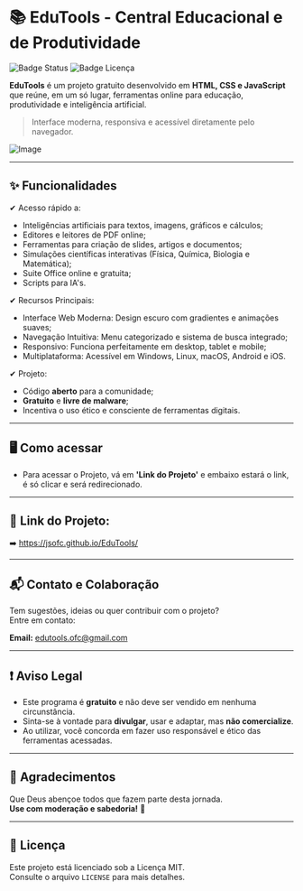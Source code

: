 # 📚 EduTools - Central Educacional e de Produtividade

![Badge Status](https://img.shields.io/badge/status-em%20desenvolvimento-blue)
![Badge Licença](https://img.shields.io/badge/licen%C3%A7a-MIT-green)

**EduTools** é um projeto gratuito desenvolvido em **HTML, CSS e JavaScript** que reúne, em um só lugar, ferramentas online para educação, produtividade e inteligência artificial.

> Interface moderna, responsiva e acessível diretamente pelo navegador.

![Image](https://github.com/user-attachments/assets/5111cb69-f5fa-4ecd-9255-a7652fa1073f)

---

## ✨ Funcionalidades

✔ Acesso rápido a:
- Inteligências artificiais para textos, imagens, gráficos e cálculos;
- Editores e leitores de PDF online;
- Ferramentas para criação de slides, artigos e documentos;
- Simulações científicas interativas (Física, Química, Biologia e Matemática);
- Suite Office online e gratuita;
- Scripts para IA's.

✔ Recursos Principais:
- Interface Web Moderna: Design escuro com gradientes e animações suaves;
- Navegação Intuitiva: Menu categorizado e sistema de busca integrado;
- Responsivo: Funciona perfeitamente em desktop, tablet e mobile;
- Multiplataforma: Acessível em Windows, Linux, macOS, Android e iOS.

✔ Projeto:
- Código **aberto** para a comunidade;
- **Gratuito** e **livre de malware**;
- Incentiva o uso ético e consciente de ferramentas digitais.

---

## 🖥️ Como acessar

- Para acessar o Projeto, vá em **'Link do Projeto'** e embaixo estará o link, é só clicar e será redirecionado.

---

## 🔗 Link do Projeto:

➡️ https://jsofc.github.io/EduTools/

---

## 📬 Contato e Colaboração

Tem sugestões, ideias ou quer contribuir com o projeto?  
Entre em contato:

**Email:** edutools.ofc@gmail.com

---

## ❗ Aviso Legal

- Este programa é **gratuito** e não deve ser vendido em nenhuma circunstância.  
- Sinta-se à vontade para **divulgar**, usar e adaptar, mas **não comercialize**.  
- Ao utilizar, você concorda em fazer uso responsável e ético das ferramentas acessadas.

---

## 🙏 Agradecimentos

Que Deus abençoe todos que fazem parte desta jornada.  
**Use com moderação e sabedoria!** 💙

---

## 📄 Licença

Este projeto está licenciado sob a Licença MIT.  
Consulte o arquivo `LICENSE` para mais detalhes.

